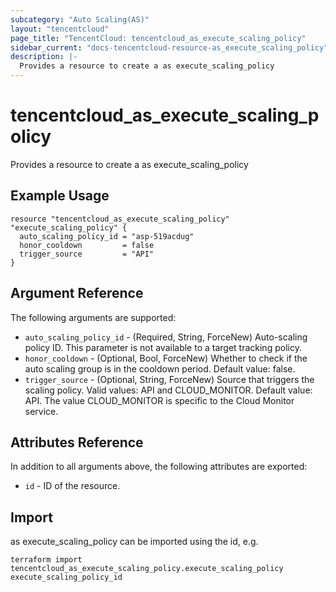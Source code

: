```yaml
---
subcategory: "Auto Scaling(AS)"
layout: "tencentcloud"
page_title: "TencentCloud: tencentcloud_as_execute_scaling_policy"
sidebar_current: "docs-tencentcloud-resource-as_execute_scaling_policy"
description: |-
  Provides a resource to create a as execute_scaling_policy
---
```


# tencentcloud_as_execute_scaling_policy

Provides a resource to create a as execute_scaling_policy

## Example Usage

```hcl
resource "tencentcloud_as_execute_scaling_policy" "execute_scaling_policy" {
  auto_scaling_policy_id = "asp-519acdug"
  honor_cooldown         = false
  trigger_source         = "API"
}
```

## Argument Reference

The following arguments are supported:

* `auto_scaling_policy_id` - (Required, String, ForceNew) Auto-scaling policy ID. This parameter is not available to a target tracking policy.
* `honor_cooldown` - (Optional, Bool, ForceNew) Whether to check if the auto scaling group is in the cooldown period. Default value: false.
* `trigger_source` - (Optional, String, ForceNew) Source that triggers the scaling policy. Valid values: API and CLOUD_MONITOR. Default value: API. The value CLOUD_MONITOR is specific to the Cloud Monitor service.

## Attributes Reference

In addition to all arguments above, the following attributes are exported:

* `id` - ID of the resource.



## Import

as execute_scaling_policy can be imported using the id, e.g.

```
terraform import tencentcloud_as_execute_scaling_policy.execute_scaling_policy execute_scaling_policy_id
```

